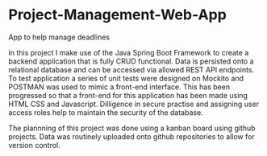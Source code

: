 # Project-Management-Web-App
App to help manage deadlines

In this project I make use of the Java Spring Boot Framework to create a backend application that is fully CRUD functional. Data is persisted onto a relational database and can be accessed via allowed REST API endpoints. To test
application a series of unit tests were designed on Mockito and POSTMAN was used to mimic a front-end interface.
This has been progressed so that a front-end for this application has been made using HTML CSS and Javascript. Dilligence in secure practise and assigning user access roles help to maintain the security of the database. 

The plannning of this project was done using a kanban board using github projects. Data was routinely uploaded onto github repositories to allow for version control.

